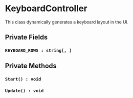# KeyboardController

This class dynamically generates a keyboard layout in the UI.

## Private Fields

### `KEYBOARD_ROWS : string[, ]`

## Private Methods

### `Start() : void`

### `Update() : void`